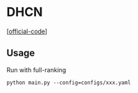


# DHCN

[[official-code](https://github.com/xiaxin1998/DHCN)]


## Usage


Run with full-ranking

    python main.py --config=configs/xxx.yaml


